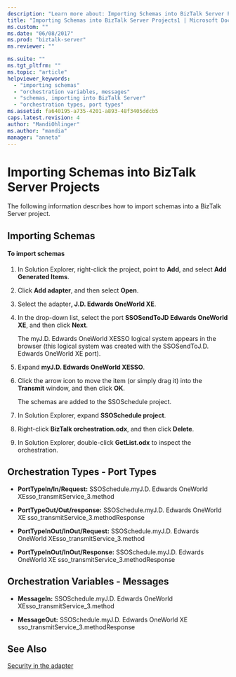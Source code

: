 ```yaml
---
description: "Learn more about: Importing Schemas into BizTalk Server Projects"
title: "Importing Schemas into BizTalk Server Projects1 | Microsoft Docs"
ms.custom: ""
ms.date: "06/08/2017"
ms.prod: "biztalk-server"
ms.reviewer: ""

ms.suite: ""
ms.tgt_pltfrm: ""
ms.topic: "article"
helpviewer_keywords: 
  - "importing schemas"
  - "orchestration variables, messages"
  - "schemas, importing into BizTalk Server"
  - "orchestration types, port types"
ms.assetid: fa640195-a735-4201-a893-48f3405ddcb5
caps.latest.revision: 4
author: "MandiOhlinger"
ms.author: "mandia"
manager: "anneta"
---
```

# Importing Schemas into BizTalk Server Projects
The following information describes how to import schemas into a BizTalk Server project.  
  
## Importing Schemas  
  
#### To import schemas  
  
1. In Solution Explorer, right-click the project, point to **Add**, and select **Add Generated Items**.  
  
2. Click **Add adapter**, and then select **Open**.  
  
3. Select the adapter<strong>, J.D. Edwards OneWorld XE</strong>.  
  
4. In the drop-down list, select the port **SSOSendToJD Edwards OneWorld XE**, and then click **Next**.  
  
    The myJ.D. Edwards OneWorld XESSO logical system appears in the browser (this logical system was created with the SSOSendToJ.D. Edwards OneWorld XE port).  
  
5. Expand **myJ.D. Edwards OneWorld XESSO**.  
  
6. Click the arrow icon to move the item (or simply drag it) into the **Transmit** window, and then click **OK**.  
  
    The schemas are added to the SSOSchedule project.  
  
7. In Solution Explorer, expand **SSOSchedule project**.  
  
8. Right-click **BizTalk orchestration.odx**, and then click **Delete**.  
  
9. In Solution Explorer, double-click **GetList.odx** to inspect the orchestration.  
  
## Orchestration Types - Port Types  
  
-   **PortTypeIn/In/Request:** SSOSchedule.myJ.D. Edwards OneWorld XEsso_transmitService_3.method  
  
-   **PortTypeOut/Out/response:** SSOSchedule.myJ.D. Edwards OneWorld XE sso_transmitService_3.methodResponse  
  
-   **PortTypeInOut/InOut/Request:** SSOSchedule.myJ.D. Edwards OneWorld XEsso_transmitService_3.method  
  
-   **PortTypeInOut/InOut/Response:** SSOSchedule.myJ.D. Edwards OneWorld XE sso_transmitService_3.methodResponse  
  
## Orchestration Variables - Messages  
  
-   **MessageIn:** SSOSchedule.myJ.D. Edwards OneWorld XEsso_transmitService_3.method  
  
-   **MessageOut:** SSOSchedule.myJ.D. Edwards OneWorld XE sso_transmitService_3.methodResponse  
  
## See Also  
 [Security in the adapter](../core/security-in-biztalk-adapter-for-jd-edwards-oneworld.md)
